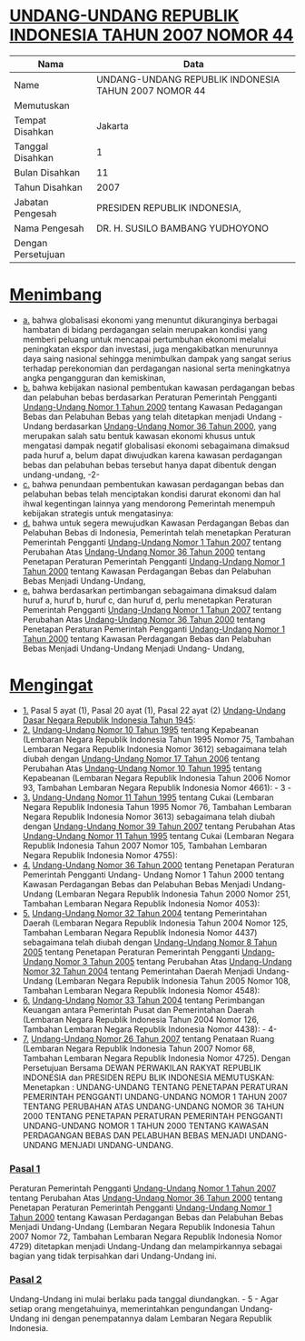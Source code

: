 # [UNDANG-UNDANG REPUBLIK INDONESIA TAHUN 2007 NOMOR 44](http://example.org/legal/document/uu/2007/44)

| Nama | Data |
| ------ | ----- |
|Name|UNDANG-UNDANG REPUBLIK INDONESIA TAHUN 2007 NOMOR 44|
|Memutuskan||
|Tempat Disahkan|Jakarta|
|Tanggal Disahkan|1|
|Bulan Disahkan|11|
|Tahun Disahkan|2007|
|Jabatan Pengesah|PRESIDEN REPUBLIK INDONESIA,|
|Nama Pengesah|DR. H. SUSILO BAMBANG YUDHOYONO|
|Dengan Persetujuan||
# [Menimbang](http://example.org/legal/document/uu/2007/44/menimbang)

* [a.](http://example.org/legal/document/uu/2007/44/menimbang/point/a) bahwa globalisasi ekonomi yang menuntut dikuranginya berbagai hambatan di bidang perdagangan selain merupakan kondisi yang memberi peluang untuk mencapai pertumbuhan ekonomi melalui peningkatan ekspor dan investasi, juga mengakibatkan menurunnya daya saing nasional sehingga menimbulkan dampak yang sangat serius terhadap perekonomian dan perdagangan nasional serta meningkatnya angka pengangguran dan kemiskinan,
* [b.](http://example.org/legal/document/uu/2007/44/menimbang/point/b) bahwa kebijakan nasional pembentukan kawasan perdagangan bebas dan pelabuhan bebas berdasarkan Peraturan Pemerintah Pengganti [Undang-Undang Nomor 1 Tahun 2000](http://example.org/legal/document/uu/2000/1) tentang Kawasan Pedagangan Bebas dan Pelabuhan Bebas yang telah ditetapkan menjadi Undang - Undang berdasarkan [Undang-Undang Nomor 36 Tahun 2000](http://example.org/legal/document/uu/2000/36), yang merupakan salah satu bentuk kawasan ekonomi khusus untuk mengatasi dampak negatif globalisasi ekonomi sebagaimana dimaksud pada huruf a, belum dapat diwujudkan karena kawasan perdagangan bebas dan pelabuhan bebas tersebut hanya dapat dibentuk dengan undang-undang, -2-
* [c.](http://example.org/legal/document/uu/2007/44/menimbang/point/c) bahwa penundaan pembentukan kawasan perdagangan bebas dan pelabuhan bebas telah menciptakan kondisi darurat ekonomi dan hal ihwal kegentingan lainnya yang mendorong Pemerintah menempuh kebijakan strategis untuk mengatasinya:
* [d.](http://example.org/legal/document/uu/2007/44/menimbang/point/d) bahwa untuk segera mewujudkan Kawasan Perdagangan Bebas dan Pelabuhan Bebas di Indonesia, Pemerintah telah menetapkan Peraturan Pemerintah Pengganti [Undang-Undang Nomor 1 Tahun 2007](http://example.org/legal/document/uu/2007/1) tentang Perubahan Atas [Undang-Undang Nomor 36 Tahun 2000](http://example.org/legal/document/uu/2000/36) tentang Penetapan Peraturan Pemerintah Pengganti [Undang-Undang Nomor 1 Tahun 2000](http://example.org/legal/document/uu/2000/1) tentang Kawasan Perdagangan Bebas dan Pelabuhan Bebas Menjadi Undang-Undang,
* [e.](http://example.org/legal/document/uu/2007/44/menimbang/point/e) bahwa berdasarkan pertimbangan sebagaimana dimaksud dalam huruf a, huruf b, huruf c, dan huruf d, perlu menetapkan Peraturan Pemerintah Pengganti [Undang-Undang Nomor 1 Tahun 2007](http://example.org/legal/document/uu/2007/1) tentang Perubahan Atas [Undang-Undang Nomor 36 Tahun 2000](http://example.org/legal/document/uu/2000/36) tentang Penetapan Peraturan Pemerintah Pengganti [Undang-Undang Nomor 1 Tahun 2000](http://example.org/legal/document/uu/2000/1) tentang Kawasan Perdagangan Bebas dan Pelabuhan Bebas Menjadi Undang-Undang Menjadi Undang- Undang,
# [Mengingat](http://example.org/legal/document/uu/2007/44/mengingat)

* [1.](http://example.org/legal/document/uu/2007/44/mengingat/point/0001) Pasal 5 ayat (1), Pasal 20 ayat (1), Pasal 22 ayat (2) [Undang-Undang Dasar Negara Republik Indonesia Tahun 1945](http://example.org/legal/document/uu):
* [2.](http://example.org/legal/document/uu/2007/44/mengingat/point/0002) [Undang-Undang Nomor 10 Tahun 1995](http://example.org/legal/document/uu/1995/10) tentang Kepabeanan (Lembaran Negara Republik Indonesia Tahun 1995 Nomor 75, Tambahan Lembaran Negara Republik Indonesia Nomor 3612) sebagaimana telah diubah dengan [Undang-Undang Nomor 17 Tahun 2006](http://example.org/legal/document/uu/2006/17) tentang Perubahan Atas [Undang-Undang Nomor 10 Tahun 1995](http://example.org/legal/document/uu/1995/10) tentang Kepabeanan (Lembaran Negara Republik Indonesia Tahun 2006 Nomor 93, Tambahan Lembaran Negara Republik Indonesia Nomor 4661): - 3 -
* [3.](http://example.org/legal/document/uu/2007/44/mengingat/point/0003) [Undang-Undang Nomor 11 Tahun 1995](http://example.org/legal/document/uu/1995/11) tentang Cukai (Lembaran Negara Republik Indonesia Tahun 1995 Nomor 76, Tambahan Lembaran Negara Republik Indonesia Nomor 3613) sebagaimana telah diubah dengan [Undang-Undang Nomor 39 Tahun 2007](http://example.org/legal/document/uu/2007/39) tentang Perubahan Atas [Undang-Undang Nomor 11 Tahun 1995](http://example.org/legal/document/uu/1995/11) tentang Cukai (Lembaran Negara Republik Indonesia Tahun 2007 Nomor 105, Tambahan Lembaran Negara Republik Indonesia Nomor 4755):
* [4.](http://example.org/legal/document/uu/2007/44/mengingat/point/0004) [Undang-Undang Nomor 36 Tahun 2000](http://example.org/legal/document/uu/2000/36) tentang Penetapan Peraturan Pemerintah Pengganti Undang- Undang Nomor 1 Tahun 2000 tentang Kawasan Perdagangan Bebas dan Pelabuhan Bebas Menjadi Undang-Undang (Lembaran Negara Republik Indonesia Tahun 2000 Nomor 251, Tambahan Lembaran Negara Republik Indonesia Nomor 4053):
* [5.](http://example.org/legal/document/uu/2007/44/mengingat/point/0005) [Undang-Undang Nomor 32 Tahun 2004](http://example.org/legal/document/uu/2004/32) tentang Pemerintahan Daerah (Lembaran Negara Republik Indonesia Tahun 2004 Nomor 125, Tambahan Lembaran Negara Republik Indonesia Nomor 4437) sebagaimana telah diubah dengan [Undang-Undang Nomor 8 Tahun 2005](http://example.org/legal/document/uu/2005/8) tentang Penetapan Peraturan Pemerintah Pengganti [Undang-Undang Nomor 3 Tahun 2005](http://example.org/legal/document/uu/2005/3) tentang Perubahan Atas [Undang-Undang Nomor 32 Tahun 2004](http://example.org/legal/document/uu/2004/32) tentang Pemerintahan Daerah Menjadi Undang-Undang (Lembaran Negara Republik Indonesia Tahun 2005 Nomor 108, Tambahan Lembaran Negara Republik Indonesia Nomor 4548):
* [6.](http://example.org/legal/document/uu/2007/44/mengingat/point/0006) [Undang-Undang Nomor 33 Tahun 2004](http://example.org/legal/document/uu/2004/33) tentang Perimbangan Keuangan antara Pemerintah Pusat dan Pemerintahan Daerah (Lembaran Negara Republik Indonesia Tahun 2004 Nomor 126, Tambahan Lembaran Negara Republik Indonesia Nomor 4438): - 4-
* [7.](http://example.org/legal/document/uu/2007/44/mengingat/point/0007) [Undang-Undang Nomor 26 Tahun 2007](http://example.org/legal/document/uu/2007/26) tentang Penataan Ruang (Lembaran Negara Republik Indonesia Tahun 2007 Nomor 68, Tambahan Lembaran Negara Republik Indonesia Nomor 4725). Dengan Persetujuan Bersama DEWAN PERWAKILAN RAKYAT REPUBLIK INDONESIA dan PRESIDEN REPU BLIK INDONESIA MEMUTUSKAN: Menetapkan : UNDANG-UNDANG TENTANG PENETAPAN PERATURAN PEMERINTAH PENGGANTI UNDANG-UNDANG NOMOR 1 TAHUN 2007 TENTANG PERUBAHAN ATAS UNDANG-UNDANG NOMOR 36 TAHUN 2000 TENTANG PENETAPAN PERATURAN PEMERINTAH PENGGANTI UNDANG-UNDANG NOMOR 1 TAHUN 2000 TENTANG KAWASAN PERDAGANGAN BEBAS DAN PELABUHAN BEBAS MENJADI UNDANG-UNDANG MENJADI UNDANG-UNDANG.

### [Pasal 1](http://example.org/legal/document/uu/2007/44/pasal/0001)
Peraturan Pemerintah Pengganti [Undang-Undang Nomor 1 Tahun 2007](http://example.org/legal/document/uu/2007/1) tentang Perubahan Atas [Undang-Undang Nomor 36 Tahun 2000](http://example.org/legal/document/uu/2000/36) tentang Penetapan Peraturan Pemerintah Pengganti [Undang-Undang Nomor 1 Tahun 2000](http://example.org/legal/document/uu/2000/1) tentang Kawasan Perdagangan Bebas dan Pelabuhan Bebas Menjadi Undang-Undang (Lembaran Negara Republik Indonesia Tahun 2007 Nomor 72, Tambahan Lembaran Negara Republik Indonesia Nomor 4729) ditetapkan menjadi Undang-Undang dan melampirkannya sebagai bagian yang tidak terpisahkan dari Undang-Undang ini.


### [Pasal 2](http://example.org/legal/document/uu/2007/44/pasal/0002)
Undang-Undang ini mulai berlaku pada tanggal diundangkan. - 5 - Agar setiap orang mengetahuinya, memerintahkan pengundangan Undang-Undang ini dengan penempatannya dalam Lembaran Negara Republik Indonesia.
